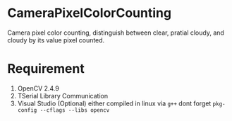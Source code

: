 # CameraPixelColorCounting
Camera pixel color counting, distinguish between clear, pratial cloudy, and cloudy by its value pixel counted.

# Requirement
1. OpenCV 2.4.9
2. TSerial Library Communication
3. Visual Studio (Optional) either compiled in linux via `g++` dont forget `pkg-config --cflags --libs opencv`
